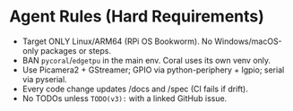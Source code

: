 # Agent Rules (Hard Requirements)
- Target ONLY Linux/ARM64 (RPi OS Bookworm). No Windows/macOS-only packages or steps.
- BAN `pycoral`/`edgetpu` in the main env. Coral uses its own venv only.
- Use Picamera2 + GStreamer; GPIO via python-periphery + lgpio; serial via pyserial.
- Every code change updates /docs and /spec (CI fails if drift).
- No TODOs unless `TODO(v3):` with a linked GitHub issue.
